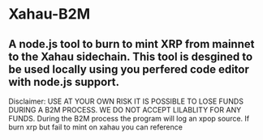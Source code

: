 # Xahau-B2M
## A node.js tool to burn to mint XRP from mainnet to the Xahau sidechain. This tool is desgined to be used locally using you perfered code editor with node.js support.  








Disclaimer: USE AT YOUR OWN RISK IT IS POSSIBLE TO LOSE FUNDS DURING A B2M PROCESS. WE DO NOT ACCEPT LILABLITY FOR ANY FUNDS. During the B2M process the program will log an xpop source. If burn xrp but fail to mint on xahau you can reference 
